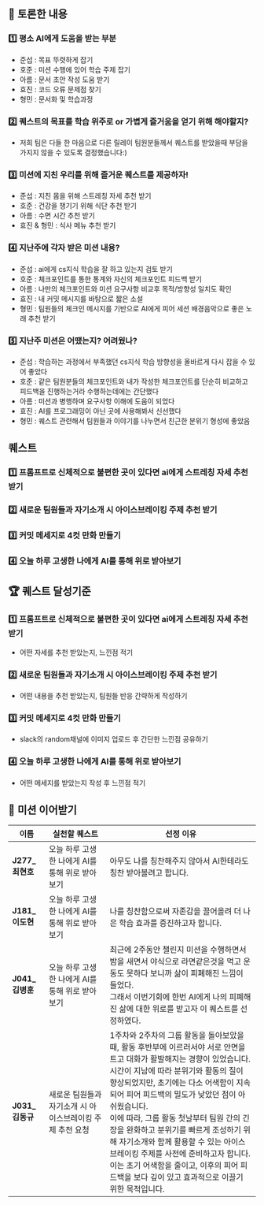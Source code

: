 ## 🤔 토론한 내용

### 1️⃣ 평소 AI에게 도움을 받는 부분

- 준섭 : 목표 뚜렷하게 잡기
- 호준 : 미션 수행에 있어 학습 주제 잡기
- 아름 : 문서 초안 작성 도움 받기
- 효진 : 코드 오류 문제점 찾기
- 형민 : 문서화 및 학습과정

### 2️⃣ 퀘스트의 목표를 학습 위주로 or 가볍게 즐거움을 얻기 위해 해야할지?

- 저희 팀은 다들 한 마음으로 다른 릴레이 팀원분들께서 퀘스트를 받았을때 부담을 가지지 않을 수 있도록 결정했습니다:)

### 3️⃣ 미션에 지친 우리를 위해 즐거운 퀘스트를 제공하자!

- 준섭 : 지친 몸을 위해 스트레칭 자세 추천 받기
- 호준 : 건강을 챙기기 위해 식단 추천 받기
- 아름 : 수면 시간 추천 받기
- 효진 & 형민 : 식사 메뉴 추천 받기

### 4️⃣ 지난주에 각자 받은 미션 내용?

- 준섭 : ai에게 cs지식 학습을 잘 하고 있는지 검토 받기
- 호준 : 체크포인트를 통한 통계와 자신의 체크포인트 피드백 받기
- 아름 : 나만의 체크포인트와 미션 요구사항 비교후 목적/방향성 일치도 확인
- 효진 : 내 커밋 메시지를 바탕으로 짧은 소설
- 형민 : 팀원들의 체크인 메시지를 기반으로 AI에게 피어 세션 배경음악으로 좋은 노래 추천 받기

### 5️⃣ 지난주 미션은 어땠는지? 어려웠나?

- 준섭 : 학습하는 과정에서 부족했던 cs지식 학습 방향성을 올바르게 다시 잡을 수 있어 좋았다
- 호준 : 같은 팀원분들의 체크포인트와 내가 작성한 체크포인트를 단순히 비교하고 피드백을 진행하는거라 수행하는데에는 간단했다
- 아름 : 미션과 병행하며 요구사항 이해에 도움이 되었다
- 효진 : AI를 프로그래밍이 아닌 곳에 사용해봐서 신선했다
- 형민 : 퀘스트 관련해서 팀원들과 이야기를 나누면서 친근한 분위기 형성에 좋았음

## 퀘스트

### 1️⃣ 프롬프트로 신체적으로 불편한 곳이 있다면 ai에게 스트레칭 자세 추천 받기

### 2️⃣ 새로운 팀원들과 자기소개 시 아이스브레이킹 주제 추천 받기

### 3️⃣ 커밋 메세지로 4컷 만화 만들기

### 4️⃣ 오늘 하루 고생한 나에게 AI를 통해 위로 받아보기

## 🏆 퀘스트 달성기준

### 1️⃣ 프롬프트로 신체적으로 불편한 곳이 있다면 ai에게 스트레칭 자세 추천 받기

- 어떤 자세를 추천 받았는지, 느낀점 적기

### 2️⃣ 새로운 팀원들과 자기소개 시 아이스브레이킹 주제 추천 받기

- 어떤 내용을 추천 받았는지, 팀원들 반응 간략하게 작성하기

### 3️⃣ 커밋 메세지로 4컷 만화 만들기

- slack의 random채널에 이미지 업로드 후 간단한 느낀점 공유하기

### 4️⃣ 오늘 하루 고생한 나에게 AI를 통해 위로 받아보기

- 어떤 메세지를 받았는지 작성 후 느낀점 적기

## 🤝 미션 이어받기

| 이름  | 실천할 퀘스트 | 선정 이유 |
|---------|----------------|------------|
| **J277_최현호**  | 오늘 하루 고생한 나에게 AI를 통해 위로 받아보기 |  아무도 나를 칭찬해주지 않아서 AI한테라도 칭찬 받아볼려고 합니다. |
| **J181_이도현**  | 오늘 하루 고생한 나에게 AI를 통해 위로 받아보기 | 나를 칭찬함으로써 자존감을 끌어올려 더 나은 학습 효과를 증진하고자 합니다. |
| **J041_김병훈**  |  오늘 하루 고생한 나에게 AI를 통해 위로 받아보기 | 최근에 2주동안 챌린지 미션을 수행하면서 밤을 새면서 야식으로 라면같은것을 먹고 운동도 못하다 보니까 삶이 피폐해진 느낌이 들었다.<br/> 그래서 이번기회에 한번 AI에게 나의 피폐해진 삶에 대한 위로를 받고자 이 퀘스트를 선정하였다. |
| **J031_김동규** | 새로운 팀원들과 자기소개 시 아이스브레이킹 주제 추천 요청 | 1주차와 2주차의 그룹 활동을 돌아보았을 때, 활동 후반부에 이르러서야 서로 안면을 트고 대화가 활발해지는 경향이 있었습니다. <br/>시간이 지남에 따라 분위기와 활동의 질이 향상되었지만, 초기에는 다소 어색함이 지속되어 피어 피드백의 밀도가 낮았던 점이 아쉬웠습니다.<br/> 이에 따라, 그룹 활동 첫날부터 팀원 간의 긴장을 완화하고 분위기를 빠르게 조성하기 위해 자기소개와 함께 활용할 수 있는 아이스브레이킹 주제를 사전에 준비하고자 합니다. <br/>이는 초기 어색함을 줄이고, 이후의 피어 피드백을 보다 깊이 있고 효과적으로 이끌기 위한 목적입니다. |

